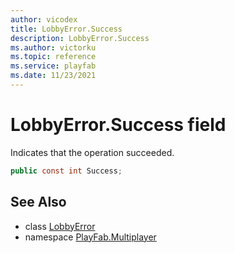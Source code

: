 ```yaml
---
author: vicodex
title: LobbyError.Success
description: LobbyError.Success
ms.author: victorku
ms.topic: reference
ms.service: playfab
ms.date: 11/23/2021
---
```


# LobbyError.Success field

Indicates that the operation succeeded.

```csharp
public const int Success;
```

## See Also

* class [LobbyError](../LobbyError.md)
* namespace [PlayFab.Multiplayer](../../PlayFabMultiplayerSDK.md)
